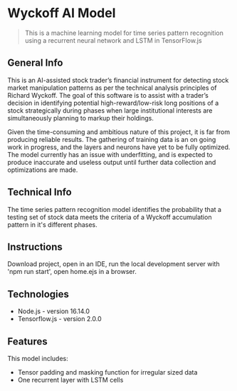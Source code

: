 # Wyckoff AI Model

> This is a machine learning model for time series pattern recognition using a recurrent neural network and LSTM in TensorFlow.js

## General Info
This is an AI-assisted stock trader’s financial instrument for detecting stock market manipulation patterns as per the technical analysis principles of Richard Wyckoff. The goal of this software is to assist with a trader’s decision in identifying potential high-reward/low-risk long positions of a stock strategically during phases when large institutional interests are simultaneously planning to markup their holdings.

Given the time-consuming and ambitious nature of this project, it is far from producing reliable results. The gathering of training data is an on going work in progress, and the layers and neurons have yet to be fully optimized. The model currently has an issue with underfitting, and is expected to produce inaccurate and useless output until further data collection and optimizations are made.

## Technical Info
The time series pattern recognition model identifies the probability that a testing set of stock data meets the criteria of a Wyckoff accumulation pattern in it's different phases. 

## Instructions
Download project, open in an IDE, run the local development server with 'npm run start', open home.ejs in a browser.

## Technologies
* Node.js - version 16.14.0
* Tensorflow.js - version 2.0.0

## Features
This model includes:
* Tensor padding and masking function for irregular sized data
* One recurrent layer with LSTM cells 

